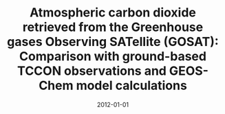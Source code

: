 ---
title: "Atmospheric carbon dioxide retrieved from the Greenhouse gases Observing SATellite (GOSAT): Comparison with ground-based TCCON observations and GEOS-Chem model calculations"
collection: publications
permalink: /publication/2012-01-01-Cogan2012
date: 2012-01-01
venue: 'Journal of Geophysical Research Atmospheres'
paperurl: 'https://doi.org/10.1029/2012JD018087'
citation: 'Cogan et al., <b>Atmospheric carbon dioxide retrieved from the Greenhouse gases Observing SATellite (GOSAT): Comparison with ground-based TCCON observations and GEOS-Chem model calculations</b>, Journal of Geophysical Research Atmospheres, 2012, 10.1029/2012JD018087'
---